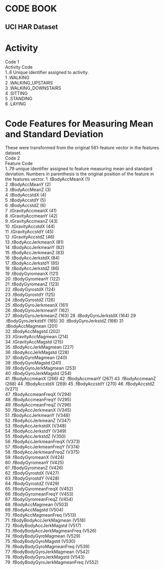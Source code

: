 # CODE BOOK 
## UCI HAR Dataset
Activity  
========  
Code 1  
 Activity Code  
 1..6 Unique identifier assigned to activity.  
 1 .WALKING  
 2 .WALKING_UPSTAIRS  
 3 .WALKING_DOWNSTAIRS  
 4 .SITTING  
 5 .STANDING  
 6 .LAYING  
   
Code Features for Measuring Mean and Standard Deviation  
=======================================================  
These were transformed from the original 561-feature vector in the features dataset.  
Code 2  
 Feature Code  
 1..79 unique identifier assigned to feature measuring mean and standard deviation. 
 Numbers in parenthesis is the original position of the feature in the features vector.
 1 .tBodyAccMeanX (1)  
 2 .tBodyAccMeanY (2)  
 3 .tBodyAccMeanZ (3)  
 4 .tBodyAccstdX (4)  
 5 .tBodyAccstdY (5)  
 6 .tBodyAccstdZ (6)  
 7 .tGravityAccmeanX (41)  
 8 .tGravityAccmeanY (42)  
 9 .tGravityAccmeanZ (43)  
10 .tGravityAccstdX (44)  
11 .tGravityAccstdY (45)  
12 .tGravityAccstdZ (46)  
13 .tBodyAccJerkmeanX (81)  
14 .tBodyAccJerkmeanY (82)  
15 .tBodyAccJerkmeanZ (83)  
16 .tBodyAccJerkstdX (84)  
17 .tBodyAccJerkstdY (85)  
18 .tBodyAccJerkstdZ (86)  
19 .tBodyGyromeanX (121)  
20 .tBodyGyromeanY (122)  
21 .tBodyGyromeanZ (123)  
22 .tBodyGyrostdX (124)  
23 .tBodyGyrostdY (125)  
24 .tBodyGyrostdZ (126)  
25 .tBodyGyroJerkmeanX (161)  
26 .tBodyGyroJerkmeanY (162)  
27 .tBodyGyroJerkmeanZ (163)
28 .tBodyGyroJerkstdX (164)
29 .tBodyGyroJerkstdY (165)
30 .tBodyGyroJerkstdZ (166)
31 .tBodyAccMagmean (201)  
32 .tBodyAccMagstd (202)  
33 .tGravityAccMagmean (214)  
34 .tGravityAccMagstd (215)  
35 .tBodyAccJerkMagmean (227)  
36 .tBodyAccJerkMagstd (228)  
37 .tBodyGyroMagmean (240)  
38 .tBodyGyroMagstd (241)  
39 .tBodyGyroJerkMagmean (253)  
40 .tBodyGyroJerkMagstd (254)  
41 .fBodyAccmeanX (266)
42 .fBodyAccmeanY (267)
43 .fBodyAccmeanZ (268)
44 .fBodyAccstdX (269)
45 .fBodyAccstdY (270)
46 .fBodyAccstdZ (V271)  
47 .fBodyAccmeanFreqX (V294)  
48 .fBodyAccmeanFreqY (V295)  
49 .fBodyAccmeanFreqZ (V296)  
50 .fBodyAccJerkmeanX (V345)  
51 .fBodyAccJerkmeanY (V346)  
52 .fBodyAccJerkmeanZ (V347)  
53 .fBodyAccJerkstdX (V348)  
54 .fBodyAccJerkstdY (V349)  
55 .fBodyAccJerkstdZ (V350)  
56 .fBodyAccJerkmeanFreqX (V373)  
57 .fBodyAccJerkmeanFreqY (V374)  
58 .fBodyAccJerkmeanFreqZ (V375)  
59 .fBodyGyromeanX (V424)  
60 .fBodyGyromeanY (V425)  
61 .fBodyGyromeanZ (V426)  
62 .fBodyGyrostdX (V427)  
63 .fBodyGyrostdY (V428)  
64 .fBodyGyrostdZ (V429)  
65 .fBodyGyromeanFreqX (V452)  
66 .fBodyGyromeanFreqY (V453)  
67 .fBodyGyromeanFreqZ (V454)  
68 .fBodyAccMagmean (V503)  
69 .fBodyAccMagstd  (V504)  
70 .fBodyAccMagmeanFreq (V513)  
71 .fBodyBodyAccJerkMagmean (V516)  
72 .fBodyBodyAccJerkMagstd  (V517)  
73 .fBodyBodyAccJerkMagmeanFreq (V526)  
74 .fBodyBodyGyroMagmean (V529)  
75 .fBodyBodyGyroMagstd (V530)  
76 .fBodyBodyGyroMagmeanFreq  (V539)  
77 .fBodyBodyGyroJerkMagmean  (V542)  
78 .fBodyBodyGyroJerkMagstd (V543)  
79 .fBodyBodyGyroJerkMagmeanFreq (V552)  
